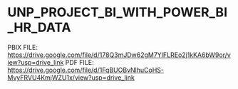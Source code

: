 # UNP_PROJECT_BI_WITH_POWER_BI_HR_DATA

PBIX FILE: https://drive.google.com/file/d/178Q3mJDw62gM7YIFLREo2j1kKA6bW9or/view?usp=drive_link
PDF FILE: https://drive.google.com/file/d/1FqBUOBvNlhuCoHS-MvyFRVU4KmjWZU1x/view?usp=drive_link
